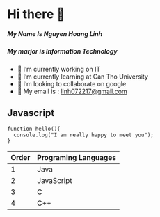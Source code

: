 # **Hi there 👋**
##### My Name Is Nguyen Hoang Linh
##### My marjor is Information Technology

- 🔭 I’m currently working on IT
- 🌱 I’m currently learning  at Can Tho University
- 👯 I’m looking to collaborate on google
- 💬 My email is : linh072217@gmail.com
## Javascript 
```
function hello(){
  console.log("I am really happy to meet you");
}
```
|  Order | Programing Languages |
| ------------- | ------------- |
|   1   | Java   |
| 2 | JavaScript  |
| 3 | C  |
| 4 | C++  |
